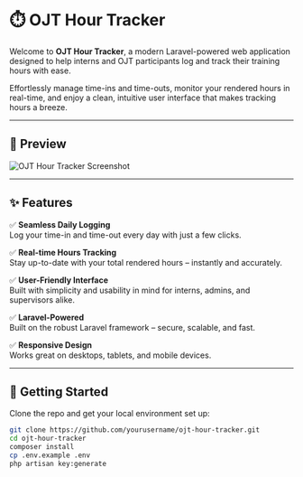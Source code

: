 # ⏱️ OJT Hour Tracker

Welcome to **OJT Hour Tracker**, a modern Laravel-powered web application designed to help interns and OJT participants log and track their training hours with ease.

Effortlessly manage time-ins and time-outs, monitor your rendered hours in real-time, and enjoy a clean, intuitive user interface that makes tracking hours a breeze.

---

## 📸 Preview

![OJT Hour Tracker Screenshot](./Screenshot%202025-04-25%20144453.png)

---

## ✨ Features

✅ **Seamless Daily Logging**  
Log your time-in and time-out every day with just a few clicks.

✅ **Real-time Hours Tracking**  
Stay up-to-date with your total rendered hours – instantly and accurately.

✅ **User-Friendly Interface**  
Built with simplicity and usability in mind for interns, admins, and supervisors alike.

✅ **Laravel-Powered**  
Built on the robust Laravel framework – secure, scalable, and fast.

✅ **Responsive Design**  
Works great on desktops, tablets, and mobile devices.

---

## 🚀 Getting Started

Clone the repo and get your local environment set up:

```bash
git clone https://github.com/yourusername/ojt-hour-tracker.git
cd ojt-hour-tracker
composer install
cp .env.example .env
php artisan key:generate
